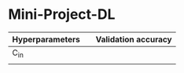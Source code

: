 # Mini-Project-DL
| Hyperparameters   |   | Validation accuracy  |
| :---        |    :----:   |          ---: |
|   C<sub>in</sub>  |     |    |
|    |         |    |
